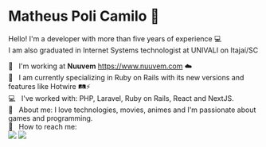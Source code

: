 # Matheus Poli Camilo 👋

Hello! I'm a developer with more than five years of experience :computer:
<br/> I am also graduated in Internet Systems technologist at UNIVALI on Itajaí/SC

:rocket:  &nbsp; I'm working at **Nuuvem** https://www.nuuvem.com ☁️
<br/> 💎  &nbsp; I am currently specializing in Ruby on Rails with its new versions and features like Hotwire 🛤⚡
<br/> 💻  &nbsp; I've worked with: PHP, Laravel, Ruby on Rails, React and NextJS.
<br/> 💬  &nbsp; About me: I love technologies, movies, animes and I'm passionate about games and programming.
<br/> :email: &nbsp; How to reach me: <br />
<a href="https://www.linkedin.com/in/matheus-poli/" target="_blank"><img src="https://img.shields.io/badge/-LinkedIn-%230077B5?style=for-the-badge&logo=linkedin&logoColor=white" target="_blank"></a>
<a href="mailto:matheuspolicamilo@gmail.com" target="_blank"><img src="https://img.shields.io/badge/-GMAIL-c14438?style=for-the-badge&logo=gmail&logoColor=white" target="_blank"></a>
